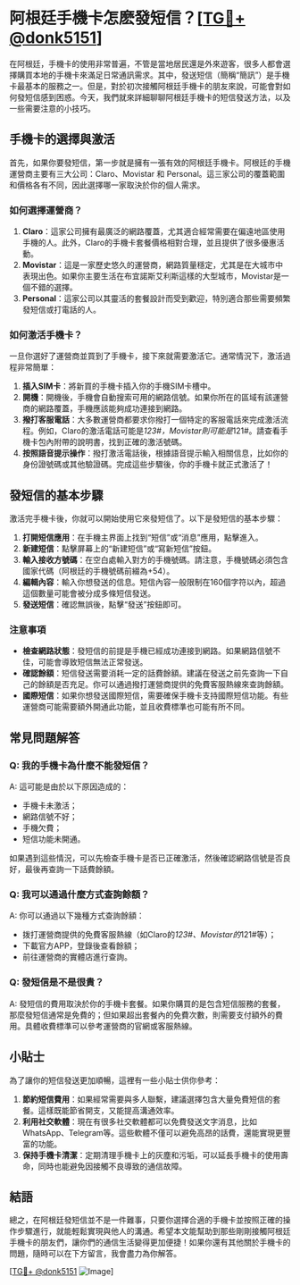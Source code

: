 # 阿根廷手機卡怎麽發短信？[[TG💪+ @donk5151](https://t.me/s/donk5151)]

在阿根廷，手機卡的使用非常普遍，不管是當地居民還是外來遊客，很多人都會選擇購買本地的手機卡來滿足日常通訊需求。其中，發送短信（簡稱“簡訊”）是手機卡最基本的服務之一。但是，對於初次接觸阿根廷手機卡的朋友來說，可能會對如何發短信感到困惑。今天，我們就來詳細聊聊阿根廷手機卡的短信發送方法，以及一些需要注意的小技巧。

## 手機卡的選擇與激活

首先，如果你要發短信，第一步就是擁有一張有效的阿根廷手機卡。阿根廷的手機運營商主要有三大公司：Claro、Movistar 和 Personal。這三家公司的覆蓋範圍和價格各有不同，因此選擇哪一家取決於你的個人需求。

### 如何選擇運營商？

1. **Claro**：這家公司擁有最廣泛的網路覆蓋，尤其適合經常需要在偏遠地區使用手機的人。此外，Claro的手機卡套餐價格相對合理，並且提供了很多優惠活動。
2. **Movistar**：這是一家歷史悠久的運營商，網路質量穩定，尤其是在大城市中表現出色。如果你主要生活在布宜諾斯艾利斯這樣的大型城市，Movistar是一個不錯的選擇。
3. **Personal**：這家公司以其靈活的套餐設計而受到歡迎，特別適合那些需要頻繁發短信或打電話的人。

### 如何激活手機卡？

一旦你選好了運營商並買到了手機卡，接下來就需要激活它。通常情況下，激活過程非常簡單：

1. **插入SIM卡**：將新買的手機卡插入你的手機SIM卡槽中。
2. **開機**：開機後，手機會自動搜索可用的網路信號。如果你所在的區域有該運營商的網路覆蓋，手機應該能夠成功連接到網路。
3. **撥打客服電話**：大多數運營商都要求你撥打一個特定的客服電話來完成激活流程。例如，Claro的激活電話可能是*123#，Movistar則可能是*121#。請查看手機卡包內附帶的說明書，找到正確的激活號碼。
4. **按照語音提示操作**：撥打激活電話後，根據語音提示輸入相關信息，比如你的身份證號碼或其他驗證碼。完成這些步驟後，你的手機卡就正式激活了！

## 發短信的基本步驟

激活完手機卡後，你就可以開始使用它來發短信了。以下是發短信的基本步驟：

1. **打開短信應用**：在手機主界面上找到“短信”或“消息”應用，點擊進入。
2. **新建短信**：點擊屏幕上的“新建短信”或“寫新短信”按鈕。
3. **輸入接收方號碼**：在空白處輸入對方的手機號碼。請注意，手機號碼必須包含國家代碼（阿根廷的手機號碼前綴為+54）。
4. **編輯內容**：輸入你想發送的信息。短信內容一般限制在160個字符以內，超過這個數量可能會被分成多條短信發送。
5. **發送短信**：確認無誤後，點擊“發送”按鈕即可。

### 注意事項

- **檢查網路狀態**：發短信的前提是手機已經成功連接到網路。如果網路信號不佳，可能會導致短信無法正常發送。
- **確認餘額**：短信發送需要消耗一定的話費餘額。建議在發送之前先查詢一下自己的餘額是否充足。你可以通過撥打運營商提供的免費客服熱線來查詢餘額。
- **國際短信**：如果你想發送國際短信，需要確保手機卡支持國際短信功能。有些運營商可能需要額外開通此功能，並且收費標準也可能有所不同。

## 常見問題解答

### Q: 我的手機卡為什麼不能發短信？
A: 這可能是由於以下原因造成的：
- 手機卡未激活；
- 網路信號不好；
- 手機欠費；
- 短信功能未開通。

如果遇到這些情況，可以先檢查手機卡是否已正確激活，然後確認網路信號是否良好，最後再查詢一下話費餘額。

### Q: 我可以通過什麼方式查詢餘額？
A: 你可以通過以下幾種方式查詢餘額：
- 拨打運營商提供的免費客服熱線（如Claro的*123#、Movistar的*121#等）；
- 下載官方APP，登錄後查看餘額；
- 前往運營商的實體店進行查詢。

### Q: 發短信是不是很貴？
A: 發短信的費用取決於你的手機卡套餐。如果你購買的是包含短信服務的套餐，那麼發短信通常是免費的；但如果超出套餐內的免費次數，則需要支付額外的費用。具體收費標準可以參考運營商的官網或客服熱線。

## 小貼士

為了讓你的短信發送更加順暢，這裡有一些小貼士供你參考：

1. **節約短信費用**：如果經常需要與多人聯繫，建議選擇包含大量免費短信的套餐。這樣既能節省開支，又能提高溝通效率。
2. **利用社交軟體**：現在有很多社交軟體都可以免費發送文字消息，比如WhatsApp、Telegram等。這些軟體不僅可以避免高昂的話費，還能實現更豐富的功能。
3. **保持手機卡清潔**：定期清理手機卡上的灰塵和污垢，可以延長手機卡的使用壽命，同時也能避免因接觸不良導致的通信故障。

## 結語

總之，在阿根廷發短信並不是一件難事，只要你選擇合適的手機卡並按照正確的操作步驟進行，就能輕鬆實現與他人的溝通。希望本文能幫助到那些剛剛接觸阿根廷手機卡的朋友們，讓你們的通信生活變得更加便捷！如果你還有其他關於手機卡的問題，隨時可以在下方留言，我會盡力為你解答。

[[TG💪+ @donk5151](https://t.me/s/donk5151) ![Image](https://i.postimg.cc/rwNCRYN7/Snipaste-2025-04-30-17-27-05.png)]